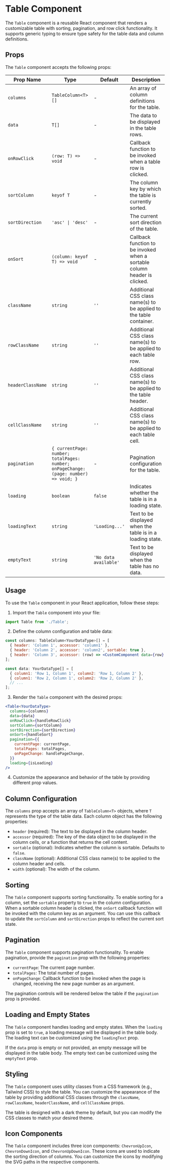 # Table Component

The `Table` component is a reusable React component that renders a customizable table with sorting, pagination, and row click functionality. It supports generic typing to ensure type safety for the table data and column definitions.

## Props

The `Table` component accepts the following props:

| Prop Name | Type | Default | Description |
|-----------|------|---------|-------------|
| `columns` | `TableColumn<T>[]` | - | An array of column definitions for the table. |
| `data` | `T[]` | - | The data to be displayed in the table rows. |
| `onRowClick` | `(row: T) => void` | - | Callback function to be invoked when a table row is clicked. |
| `sortColumn` | `keyof T` | - | The column key by which the table is currently sorted. |
| `sortDirection` | `'asc' \| 'desc'` | - | The current sort direction of the table. |
| `onSort` | `(column: keyof T) => void` | - | Callback function to be invoked when a sortable column header is clicked. |
| `className` | `string` | `''` | Additional CSS class name(s) to be applied to the table container. |
| `rowClassName` | `string` | `''` | Additional CSS class name(s) to be applied to each table row. |
| `headerClassName` | `string` | `''` | Additional CSS class name(s) to be applied to the table header. |
| `cellClassName` | `string` | `''` | Additional CSS class name(s) to be applied to each table cell. |
| `pagination` | `{ currentPage: number; totalPages: number; onPageChange: (page: number) => void; }` | - | Pagination configuration for the table. |
| `loading` | `boolean` | `false` | Indicates whether the table is in a loading state. |
| `loadingText` | `string` | `'Loading...'` | Text to be displayed when the table is in a loading state. |
| `emptyText` | `string` | `'No data available'` | Text to be displayed when the table has no data. |

## Usage

To use the `Table` component in your React application, follow these steps:

1. Import the `Table` component into your file:

```jsx
import Table from './Table';
```

2. Define the column configuration and table data:

```jsx
const columns: TableColumn<YourDataType>[] = [
  { header: 'Column 1', accessor: 'column1' },
  { header: 'Column 2', accessor: 'column2', sortable: true },
  { header: 'Column 3', accessor: (row) => <CustomComponent data={row} /> },
];

const data: YourDataType[] = [
  { column1: 'Row 1, Column 1', column2: 'Row 1, Column 2' },
  { column1: 'Row 2, Column 1', column2: 'Row 2, Column 2' },
  // ...
];
```

3. Render the `Table` component with the desired props:

```jsx
<Table<YourDataType>
  columns={columns}
  data={data}
  onRowClick={handleRowClick}
  sortColumn={sortColumn}
  sortDirection={sortDirection}
  onSort={handleSort}
  pagination={{
    currentPage: currentPage,
    totalPages: totalPages,
    onPageChange: handlePageChange,
  }}
  loading={isLoading}
/>
```

4. Customize the appearance and behavior of the table by providing different prop values.

## Column Configuration

The `columns` prop accepts an array of `TableColumn<T>` objects, where `T` represents the type of the table data. Each column object has the following properties:

- `header` (required): The text to be displayed in the column header.
- `accessor` (required): The key of the data object to be displayed in the column cells, or a function that returns the cell content.
- `sortable` (optional): Indicates whether the column is sortable. Defaults to `false`.
- `className` (optional): Additional CSS class name(s) to be applied to the column header and cells.
- `width` (optional): The width of the column.

## Sorting

The `Table` component supports sorting functionality. To enable sorting for a column, set the `sortable` property to `true` in the column configuration. When a sortable column header is clicked, the `onSort` callback function will be invoked with the column key as an argument. You can use this callback to update the `sortColumn` and `sortDirection` props to reflect the current sort state.

## Pagination

The `Table` component supports pagination functionality. To enable pagination, provide the `pagination` prop with the following properties:

- `currentPage`: The current page number.
- `totalPages`: The total number of pages.
- `onPageChange`: Callback function to be invoked when the page is changed, receiving the new page number as an argument.

The pagination controls will be rendered below the table if the `pagination` prop is provided.

## Loading and Empty States

The `Table` component handles loading and empty states. When the `loading` prop is set to `true`, a loading message will be displayed in the table body. The loading text can be customized using the `loadingText` prop.

If the `data` prop is empty or not provided, an empty message will be displayed in the table body. The empty text can be customized using the `emptyText` prop.

## Styling

The `Table` component uses utility classes from a CSS framework (e.g., Tailwind CSS) to style the table. You can customize the appearance of the table by providing additional CSS classes through the `className`, `rowClassName`, `headerClassName`, and `cellClassName` props.

The table is designed with a dark theme by default, but you can modify the CSS classes to match your desired theme.

## Icon Components

The `Table` component includes three icon components: `ChevronUpIcon`, `ChevronDownIcon`, and `ChevronUpDownIcon`. These icons are used to indicate the sorting direction of columns. You can customize the icons by modifying the SVG paths in the respective components.